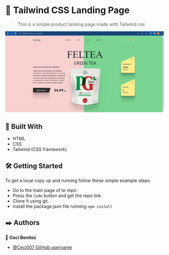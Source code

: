 #  🧐 Tailwind CSS Landing Page

> This is a simple product landing page made with Tailwind.css

![screenshot](./app_screenshot.jpg)

## 🔧 Built With

- HTML
- CSS
- Tailwind (CSS framework)


## 🛠 Getting Started

To get a local copy up and running follow these simple example steps.

- Go to the main page of te repo.
- Press the ```Code``` button and get the repo link.
- Clone it using git.
- install the package.json file running ```npm install```

## ✒️ Authors

👤 **Ceci Benitez**

- [@Ceci007 GitHub username](https://github.com/Ceci007)